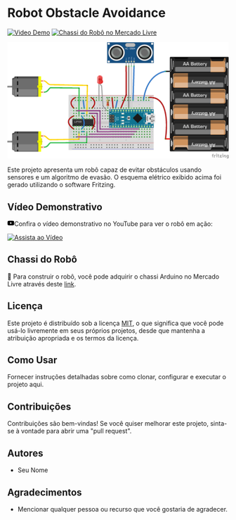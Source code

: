 # Robot Obstacle Avoidance

[![Video Demo](https://img.shields.io/badge/Watch%20Demo-YouTube-red?style=for-the-badge)](https://www.youtube.com/watch?v=FD2foIAbXzA)
[![Chassi do Robô no Mercado Livre](https://img.shields.io/badge/Compre%20o%20Chassi-Mercado%20Livre-blue?style=for-the-badge)](https://www.conectabit.com.br/MLB-3447161105-rob-tanque-tank-esteira-robotica-evita-obstaculo-chassi-diy-_JM)

![Circuito Elétrico](scheme-nano-L293D.png)

Este projeto apresenta um robô capaz de evitar obstáculos usando sensores e um algoritmo de evasão. O esquema elétrico exibido acima foi gerado utilizando o software Fritzing.

## Vídeo Demonstrativo
<svg xmlns="http://www.w3.org/2000/svg" height="1em" viewBox="0 0 576 512"><!--! Font Awesome Free 6.4.2 by @fontawesome - https://fontawesome.com License - https://fontawesome.com/license (Commercial License) Copyright 2023 Fonticons, Inc. --><path d="M549.655 124.083c-6.281-23.65-24.787-42.276-48.284-48.597C458.781 64 288 64 288 64S117.22 64 74.629 75.486c-23.497 6.322-42.003 24.947-48.284 48.597-11.412 42.867-11.412 132.305-11.412 132.305s0 89.438 11.412 132.305c6.281 23.65 24.787 41.5 48.284 47.821C117.22 448 288 448 288 448s170.78 0 213.371-11.486c23.497-6.321 42.003-24.171 48.284-47.821 11.412-42.867 11.412-132.305 11.412-132.305s0-89.438-11.412-132.305zm-317.51 213.508V175.185l142.739 81.205-142.739 81.201z"/></svg>Confira o vídeo demonstrativo no YouTube para ver o robô em ação:

[![Assista ao Vídeo](https://img.youtube.com/vi/FD2foIAbXzA/maxresdefault.jpg)](https://www.youtube.com/watch?v=FD2foIAbXzA)

## Chassi do Robô

🛒 Para construir o robô, você pode adquirir o chassi Arduino no Mercado Livre através deste [link](https://www.conectabit.com.br/MLB-3447161105-rob-tanque-tank-esteira-robotica-evita-obstaculo-chassi-diy-_JM).

## Licença

Este projeto é distribuído sob a licença [MIT](LICENSE), o que significa que você pode usá-lo livremente em seus próprios projetos, desde que mantenha a atribuição apropriada e os termos da licença.

## Como Usar

Fornecer instruções detalhadas sobre como clonar, configurar e executar o projeto aqui.

## Contribuições

Contribuições são bem-vindas! Se você quiser melhorar este projeto, sinta-se à vontade para abrir uma "pull request".

## Autores

- Seu Nome

## Agradecimentos

- Mencionar qualquer pessoa ou recurso que você gostaria de agradecer.

